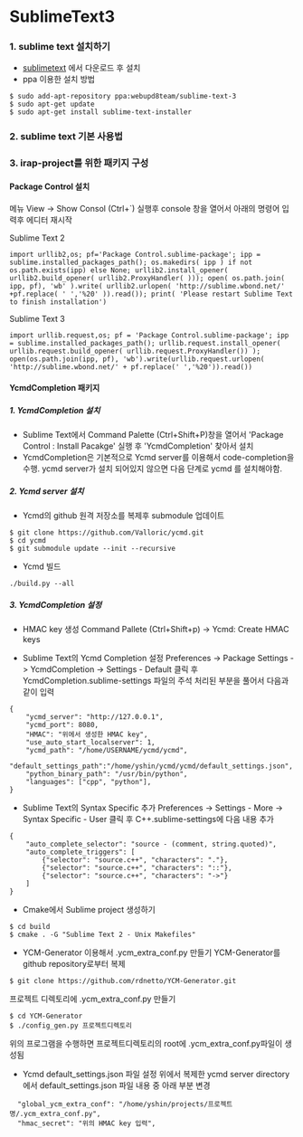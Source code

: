 # SublimeText3

### 1. sublime text 설치하기
- [sublimetext](http://www.sublimetext.com/) 에서 다운로드 후 설치
- ppa 이용한 설치 방법
```
$ sudo add-apt-repository ppa:webupd8team/sublime-text-3
$ sudo apt-get update
$ sudo apt-get install sublime-text-installer
```

### 2. sublime text 기본 사용법

### 3. irap-project를 위한 패키지 구성

#### Package Control 설치
메뉴 View -> Show Consol (Ctrl+`) 실행후 console 창을 열어서 아래의 명령어 입력후 에디터 재시작

Sublime Text 2
```
import urllib2,os; pf='Package Control.sublime-package'; ipp = sublime.installed_packages_path(); os.makedirs( ipp ) if not os.path.exists(ipp) else None; urllib2.install_opener( urllib2.build_opener( urllib2.ProxyHandler( ))); open( os.path.join( ipp, pf), 'wb' ).write( urllib2.urlopen( 'http://sublime.wbond.net/' +pf.replace( ' ','%20' )).read()); print( 'Please restart Sublime Text to finish installation')
```

Sublime Text 3
```
import urllib.request,os; pf = 'Package Control.sublime-package'; ipp = sublime.installed_packages_path(); urllib.request.install_opener( urllib.request.build_opener( urllib.request.ProxyHandler()) ); open(os.path.join(ipp, pf), 'wb').write(urllib.request.urlopen( 'http://sublime.wbond.net/' + pf.replace(' ','%20')).read())
```

#### YcmdCompletion 패키지

##### 1. YcmdCompletion 설치
- Sublime Text에서 Command Palette (Ctrl+Shift+P)창을 열어서 'Package Control : Install Pacakge' 실행 후 'YcmdCompletion' 찾아서 설치
- YcmdCompletion은 기본적으로 Ycmd server를 이용해서 code-completion을 수행. ycmd server가 설치 되어있지 않으면 다음 단계로 ycmd 를 설치해야함.

##### 2. Ycmd server 설치
- Ycmd의 github 원격 저장소를 복제후 submodule 업데이트
```
$ git clone https://github.com/Valloric/ycmd.git
$ cd ycmd
$ git submodule update --init --recursive
```

- Ycmd 빌드
```
./build.py --all
```

##### 3. YcmdCompletion 설정

- HMAC key 생성
Command Pallete (Ctrl+Shift+p) -> Ycmd: Create HMAC keys

- Sublime Text의 Ycmd Completion 설정
Preferences -> Package Settings -> YcmdCompletion -> Settings - Default 클릭 후 YcmdCompletion.sublime-settings 파일의 주석 처리된 부분을 풀어서 다음과 같이 입력
```
{
	"ycmd_server": "http://127.0.0.1",
    "ycmd_port": 8080,
    "HMAC": "위에서 생성한 HMAC key",
    "use_auto_start_localserver": 1,
	"ycmd_path": "/home/USERNAME/ycmd/ycmd",
    "default_settings_path":"/home/yshin/ycmd/ycmd/default_settings.json",
    "python_binary_path": "/usr/bin/python",
    "languages": ["cpp", "python"],
}
```

- Sublime Text의 Syntax Specific 추가
Preferences -> Settings - More -> Syntax Specific - User 클릭 후 C++.sublime-settings에 다음 내용 추가
```
{
    "auto_complete_selector": "source - (comment, string.quoted)",
    "auto_complete_triggers": [ 
        {"selector": "source.c++", "characters": "."},
        {"selector": "source.c++", "characters": "::"},
        {"selector": "source.c++", "characters": "->"} 
    ]
}
```

- Cmake에서 Sublime project 생성하기
```
$ cd build
$ cmake . -G "Sublime Text 2 - Unix Makefiles"
```

- YCM-Generator 이용해서 .ycm_extra_conf.py 만들기
YCM-Generator를 github repository로부터 복제
```
$ git clone https://github.com/rdnetto/YCM-Generator.git
```
프로젝트 디렉토리에 .ycm_extra_conf.py 만들기
```
$ cd YCM-Generator
$ ./config_gen.py 프로젝트디렉토리
```
위의 프로그램을 수행하면 프로젝트디렉토리의 root에 .ycm_extra_conf.py파일이 생성됨

- Ycmd default_settings.json 파일 설정
위에서 복제한 ycmd server directory에서 default_settings.json 파일 내용 중 아래 부분 변경
```
  "global_ycm_extra_conf": "/home/yshin/projects/프로젝트명/.ycm_extra_conf.py",
  "hmac_secret": "위의 HMAC key 입력",
```
